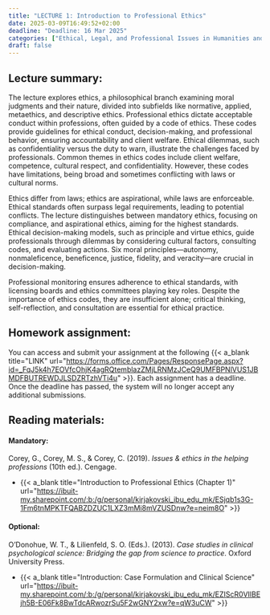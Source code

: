 ```yaml
---
title: "LECTURE 1: Introduction to Professional Ethics"
date: 2025-03-09T16:49:52+02:00
deadline: "Deadline: 16 Mar 2025"
categories: ["Ethical, Legal, and Professional Issues in Humanities and Social Sciences"]
draft: false
---
```


## Lecture summary:

The lecture explores ethics, a philosophical branch examining moral judgments and their nature, divided into subfields like normative, applied, metaethics, and descriptive ethics. Professional ethics dictate acceptable conduct within professions, often guided by a code of ethics. These codes provide guidelines for ethical conduct, decision-making, and professional behavior, ensuring accountability and client welfare. Ethical dilemmas, such as confidentiality versus the duty to warn, illustrate the challenges faced by professionals. Common themes in ethics codes include client welfare, competence, cultural respect, and confidentiality. However, these codes have limitations, being broad and sometimes conflicting with laws or cultural norms.

Ethics differ from laws; ethics are aspirational, while laws are enforceable. Ethical standards often surpass legal requirements, leading to potential conflicts. The lecture distinguishes between mandatory ethics, focusing on compliance, and aspirational ethics, aiming for the highest standards. Ethical decision-making models, such as principle and virtue ethics, guide professionals through dilemmas by considering cultural factors, consulting codes, and evaluating actions. Six moral principles—autonomy, nonmaleficence, beneficence, justice, fidelity, and veracity—are crucial in decision-making.

Professional monitoring ensures adherence to ethical standards, with licensing boards and ethics committees playing key roles. Despite the importance of ethics codes, they are insufficient alone; critical thinking, self-reflection, and consultation are essential for ethical practice.

## Homework assignment:

You can access and submit your assignment at the following {{< a_blank title="LINK" url="https://forms.office.com/Pages/ResponsePage.aspx?id=_FqJ5k4h7EOVfcOhjK4agRQtemblazZMjLRNMzJCeQ9UMFBPNlVUS1JBMDFBUTREWDJLSDZRTzhVTi4u" >}}. Each assignment has a deadline. Once the deadline has passed, the system will no longer accept any additional submissions.

## Reading materials:

#### Mandatory:

Corey, G., Corey, M. S., & Corey, C. (2019). *Issues & ethics in the helping professions* (10th ed.). Cengage.

* {{< a_blank title="Introduction to Professional Ethics (Chapter 1)" url="https://ibuit-my.sharepoint.com/:b:/g/personal/kirjakovski_ibu_edu_mk/ESjqb1s3G-1Fm6tnMPKTFQABZDZUC1LXZ3mMi8mVZUSDnw?e=neim8O" >}}

#### Optional:

O’Donohue, W. T., & Lilienfeld, S. O. (Eds.). (2013). *Case studies in clinical psychological science: Bridging the gap from science to practice*. Oxford University Press.

*  {{< a_blank title="Introduction: Case Formulation and Clinical Science" url="https://ibuit-my.sharepoint.com/:b:/g/personal/kirjakovski_ibu_edu_mk/EZIScR0VIlBEjh5B-E06Fk8BwTdcARwozrSu5F2wGNY2xw?e=qW3uCW" >}}
